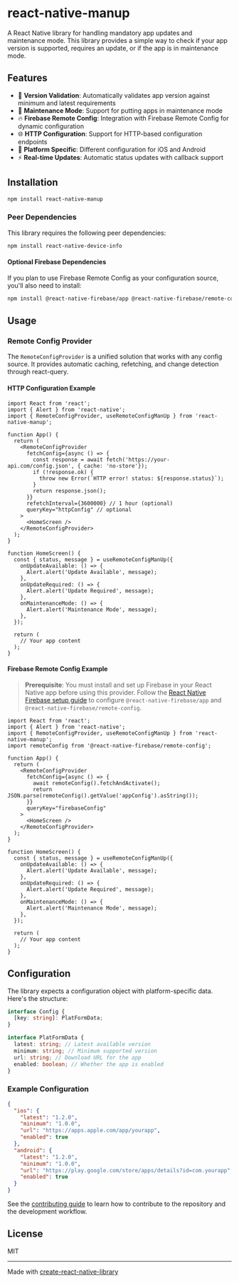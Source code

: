 # react-native-manup

A React Native library for handling mandatory app updates and maintenance mode. This library provides a simple way to check if your app version is supported, requires an update, or if the app is in maintenance mode.

## Features

- 🔄 **Version Validation**: Automatically validates app version against minimum and latest requirements
- 🚧 **Maintenance Mode**: Support for putting apps in maintenance mode
- 🔥 **Firebase Remote Config**: Integration with Firebase Remote Config for dynamic configuration
- 🌐 **HTTP Configuration**: Support for HTTP-based configuration endpoints
- 📱 **Platform Specific**: Different configuration for iOS and Android
- ⚡ **Real-time Updates**: Automatic status updates with callback support

## Installation

```sh
npm install react-native-manup
```

### Peer Dependencies

This library requires the following peer dependencies:

```sh
npm install react-native-device-info
```

#### Optional Firebase Dependencies

If you plan to use Firebase Remote Config as your configuration source, you'll also need to install:

```sh
npm install @react-native-firebase/app @react-native-firebase/remote-config
```

## Usage

### Remote Config Provider

The `RemoteConfigProvider` is a unified solution that works with any config source. It provides automatic caching, refetching, and change detection through react-query.

#### HTTP Configuration Example

```tsx
import React from 'react';
import { Alert } from 'react-native';
import { RemoteConfigProvider, useRemoteConfigManUp } from 'react-native-manup';

function App() {
  return (
    <RemoteConfigProvider
      fetchConfig={async () => {
        const response = await fetch('https://your-api.com/config.json', { cache: 'no-store'});
        if (!response.ok) {
          throw new Error(`HTTP error! status: ${response.status}`);
        }
        return response.json();
      }}
      refetchInterval={3600000} // 1 hour (optional)
      queryKey="httpConfig" // optional
    >
      <HomeScreen />
    </RemoteConfigProvider>
  );
}

function HomeScreen() {
  const { status, message } = useRemoteConfigManUp({
    onUpdateAvailable: () => {
      Alert.alert('Update Available', message);
    },
    onUpdateRequired: () => {
      Alert.alert('Update Required', message);
    },
    onMaintenanceMode: () => {
      Alert.alert('Maintenance Mode', message);
    },
  });

  return (
    // Your app content
  );
}
```

#### Firebase Remote Config Example

> **Prerequisite**: You must install and set up Firebase in your React Native app before using this provider. Follow the [React Native Firebase setup guide](https://rnfirebase.io/#installation) to configure `@react-native-firebase/app` and `@react-native-firebase/remote-config`.

```tsx
import React from 'react';
import { Alert } from 'react-native';
import { RemoteConfigProvider, useRemoteConfigManUp } from 'react-native-manup';
import remoteConfig from '@react-native-firebase/remote-config';

function App() {
  return (
    <RemoteConfigProvider
      fetchConfig={async () => {
        await remoteConfig().fetchAndActivate();
        return JSON.parse(remoteConfig().getValue('appConfig').asString());
      }}
      queryKey="firebaseConfig"
    >
      <HomeScreen />
    </RemoteConfigProvider>
  );
}

function HomeScreen() {
  const { status, message } = useRemoteConfigManUp({
    onUpdateAvailable: () => {
      Alert.alert('Update Available', message);
    },
    onUpdateRequired: () => {
      Alert.alert('Update Required', message);
    },
    onMaintenanceMode: () => {
      Alert.alert('Maintenance Mode', message);
    },
  });

  return (
    // Your app content
  );
}
```

## Configuration

The library expects a configuration object with platform-specific data. Here's the structure:

```typescript
interface Config {
  [key: string]: PlatFormData;
}

interface PlatFormData {
  latest: string; // Latest available version
  minimum: string; // Minimum supported version
  url: string; // Download URL for the app
  enabled: boolean; // Whether the app is enabled
}
```

### Example Configuration

```json
{
  "ios": {
    "latest": "1.2.0",
    "minimum": "1.0.0",
    "url": "https://apps.apple.com/app/yourapp",
    "enabled": true
  },
  "android": {
    "latest": "1.2.0",
    "minimum": "1.0.0",
    "url": "https://play.google.com/store/apps/details?id=com.yourapp",
    "enabled": true
  }
}
```

See the [contributing guide](CONTRIBUTING.md) to learn how to contribute to the repository and the development workflow.

## License

MIT

---

Made with [create-react-native-library](https://github.com/callstack/react-native-builder-bob)
